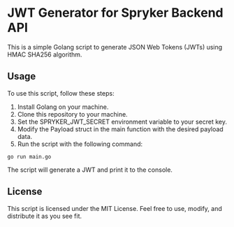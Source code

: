 # JWT Generator for Spryker Backend API

This is a simple Golang script to generate JSON Web Tokens (JWTs) using HMAC SHA256 algorithm.

## Usage

To use this script, follow these steps:

1. Install Golang on your machine.
2. Clone this repository to your machine.
3. Set the SPRYKER_JWT_SECRET environment variable to your secret key.
4. Modify the Payload struct in the main function with the desired payload data.
5. Run the script with the following command:

`go run main.go`


The script will generate a JWT and print it to the console.

## License

This script is licensed under the MIT License. Feel free to use, modify, and distribute it as you see fit.